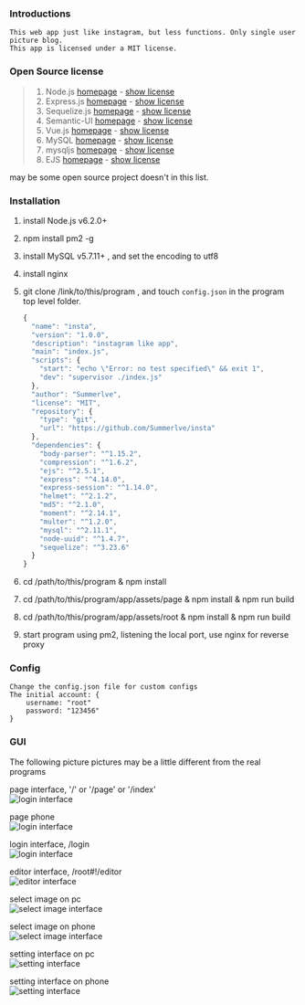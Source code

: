 ### Introductions
    This web app just like instagram, but less functions. Only single user picture blog.
    This app is licensed under a MIT license.


### Open Source license
>   1. Node.js [homepage](https://nodejs.org/en/) - [show license](https://raw.githubusercontent.com/nodejs/node/master/LICENSE)
>   2. Express.js [homepage](http://expressjs.com/) - [show license](https://github.com/expressjs/express/blob/master/LICENSE)
>   3. Sequelize.js [homepage](http://sequelizejs.com/) - [show license](https://github.com/sequelize/sequelize/blob/master/LICENSE)
>   4. Semantic-UI [homepage](http://semantic-ui.com/) - [show license](https://github.com/Semantic-Org/Semantic-UI/blob/master/LICENSE.md)
>   5. Vue.js [homepage](http://vuejs.org/) - [show license](https://github.com/vuejs/vue/blob/dev/LICENSE)
>   6. MySQL [homepage](http://www.mysql.com/) - [show license](http://www.gnu.org/licenses/old-licenses/gpl-2.0.html)
>   7. mysqljs [homepage](https://github.com/mysqljs/mysql) - [show license](https://github.com/mysqljs/mysql/blob/master/License)
>   8. EJS [homepage](http://ejs.co/) - [show license](https://github.com/mde/ejs/blob/master/LICENSE)

may be some open source project doesn't in this list.


### Installation

1. install Node.js v6.2.0+

2. npm install pm2 -g

3. install MySQL v5.7.11+ , and set the encoding to utf8

4. install nginx

5. git clone /link/to/this/program , and touch `config.json` in the program top level folder.
    ```javascript
    {
      "name": "insta",
      "version": "1.0.0",
      "description": "instagram like app",
      "main": "index.js",
      "scripts": {
        "start": "echo \"Error: no test specified\" && exit 1",
        "dev": "supervisor ./index.js"
      },
      "author": "Summerlve",
      "license": "MIT",
      "repository": {
        "type": "git",
        "url": "https://github.com/Summerlve/insta"
      },
      "dependencies": {
        "body-parser": "^1.15.2",
        "compression": "^1.6.2",
        "ejs": "^2.5.1",
        "express": "^4.14.0",
        "express-session": "^1.14.0",
        "helmet": "^2.1.2",
        "md5": "^2.1.0",
        "moment": "^2.14.1",
        "multer": "^1.2.0",
        "mysql": "^2.11.1",
        "node-uuid": "^1.4.7",
        "sequelize": "^3.23.6"
      }
    }
    ```

6. cd /path/to/this/program & npm install

7. cd /path/to/this/program/app/assets/page & npm install & npm run build

8. cd /path/to/this/program/app/assets/root & npm install & npm run build

9. start program using pm2, listening the local port, use nginx for reverse proxy

### Config
    Change the config.json file for custom configs
    The initial account: {
        username: "root"
        password: "123456"
    }

### GUI

The following picture pictures may be a little different from the real programs

page interface, '/' or '/page' or '/index'  
![login interface](./images/page-pc.png)

page phone  
![login interface](./images/page-phone.png)

login interface, /login  
![login interface](./images/login.png)

editor interface, /root#!/editor    
![editor interface](./images/editor.png)

select image on pc  
![select image interface](./images/select-img-pc.png)

select image on phone  
![select image interface](./images/select-img-phone.png)

setting interface on pc  
![setting interface](./images/setting-pc.png)

setting interface on phone  
![setting interface](./images/setting-phone.png)
